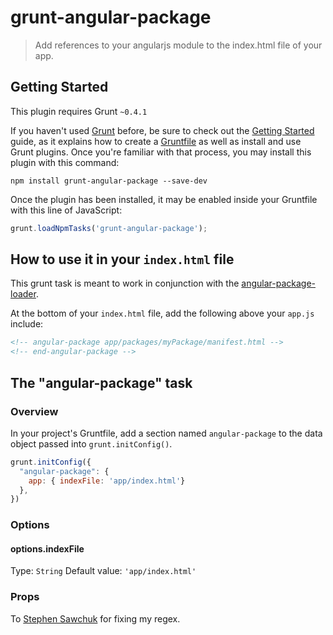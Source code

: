 # grunt-angular-package

> Add references to your angularjs module to the index.html file of your app.

## Getting Started
This plugin requires Grunt `~0.4.1`

If you haven't used [Grunt](http://gruntjs.com/) before, be sure to check out the [Getting Started](http://gruntjs.com/getting-started) guide, as it explains how to create a [Gruntfile](http://gruntjs.com/sample-gruntfile) as well as install and use Grunt plugins. Once you're familiar with that process, you may install this plugin with this command:

```shell
npm install grunt-angular-package --save-dev
```

Once the plugin has been installed, it may be enabled inside your Gruntfile with this line of JavaScript:

```js
grunt.loadNpmTasks('grunt-angular-package');
```

## How to use it in your `index.html` file
This grunt task is meant to work in conjunction with the [angular-package-loader](https://github.com/jdpedrie/angular-package-loader).

At the bottom of your `index.html` file, add the following above your `app.js` include:

```html
<!-- angular-package app/packages/myPackage/manifest.html -->
<!-- end-angular-package -->
```

## The "angular-package" task

### Overview
In your project's Gruntfile, add a section named `angular-package` to the data object passed into `grunt.initConfig()`.

```js
grunt.initConfig({
  "angular-package": {
    app: { indexFile: 'app/index.html'}
  },
})
```

### Options

#### options.indexFile
Type: `String`
Default value: `'app/index.html'`

### Props
To [Stephen Sawchuk](http://github.com/stephenplusplus) for fixing my regex.
